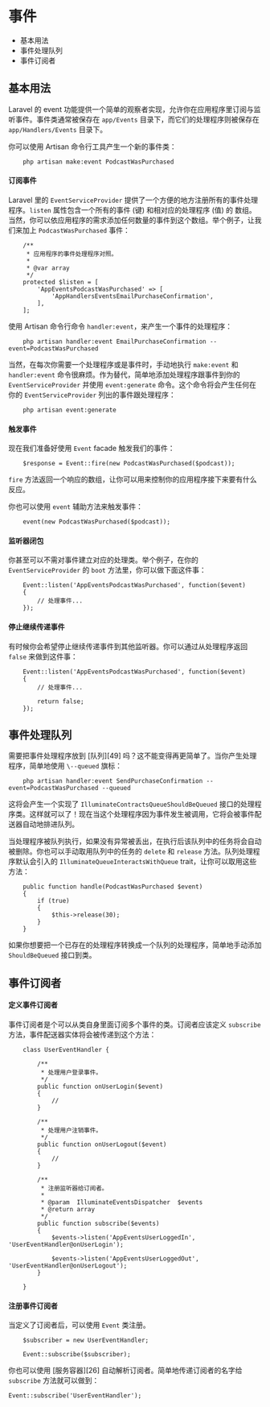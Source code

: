 # 事件

* 基本用法
* 事件处理队列
* 事件订阅者

## 基本用法

Laravel 的 event 功能提供一个简单的观察者实现，允许你在应用程序里订阅与监听事件。事件类通常被保存在 `app/Events` 目录下，而它们的处理程序则被保存在 `app/Handlers/Events` 目录下。

你可以使用 Artisan 命令行工具产生一个新的事件类：

```
    php artisan make:event PodcastWasPurchased
```

#### 订阅事件

Laravel 里的 `EventServiceProvider` 提供了一个方便的地方注册所有的事件处理程序。`listen` 属性包含一个所有的事件 (键) 和相对应的处理程序 (值) 的 数组。当然，你可以依应用程序的需求添加任何数量的事件到这个数组。举个例子，让我们来加上 `PodcastWasPurchased` 事件：

```
    /**
     * 应用程序的事件处理程序对照。
     *
     * @var array
     */
    protected $listen = [
        'AppEventsPodcastWasPurchased' => [
            'AppHandlersEventsEmailPurchaseConfirmation',
        ],
    ];
```

使用 Artisan 命令行命令 `handler:event`，来产生一个事件的处理程序：

```
    php artisan handler:event EmailPurchaseConfirmation --event=PodcastWasPurchased
```

当然，在每次你需要一个处理程序或是事件时，手动地执行 `make:event` 和 `handler:event` 命令很麻烦。作为替代，简单地添加处理程序跟事件到你的 `EventServiceProvider` 并使用 `event:generate` 命令。这个命令将会产生任何在你的 `EventServiceProvider` 列出的事件跟处理程序：

```
    php artisan event:generate
```
#### 触发事件

现在我们准备好使用 `Event` facade 触发我们的事件：

```
    $response = Event::fire(new PodcastWasPurchased($podcast));
```

`fire` 方法返回一个响应的数组，让你可以用来控制你的应用程序接下来要有什么反应。

你也可以使用 `event` 辅助方法来触发事件：

```
    event(new PodcastWasPurchased($podcast));
```

#### 监听器闭包

你甚至可以不需对事件建立对应的处理类。举个例子，在你的 `EventServiceProvider` 的 `boot` 方法里，你可以做下面这件事：

```
    Event::listen('AppEventsPodcastWasPurchased', function($event)
    {
        // 处理事件...
    });
```

#### 停止继续传递事件

有时候你会希望停止继续传递事件到其他监听器。你可以通过从处理程序返回 `false` 来做到这件事：

```
    Event::listen('AppEventsPodcastWasPurchased', function($event)
    {
        // 处理事件...

        return false;
    });
```

## 事件处理队列

需要把事件处理程序放到 [队列][49] 吗？这不能变得再更简单了。当你产生处理程序，简单地使用 `\--queued` 旗标：

```
    php artisan handler:event SendPurchaseConfirmation --event=PodcastWasPurchased --queued
```

这将会产生一个实现了 `IlluminateContractsQueueShouldBeQueued` 接口的处理程序类。这样就可以了！现在当这个处理程序因为事件发生被调用，它将会被事件配送器自动地排进队列。

当处理程序被队列执行，如果没有异常被丢出，在执行后该队列中的任务将会自动被删除。你也可以手动取用队列中的任务的 `delete` 和 `release` 方法。队列处理程序默认会引入的 `IlluminateQueueInteractsWithQueue` trait，让你可以取用这些方法：

```
    public function handle(PodcastWasPurchased $event)
    {
        if (true)
        {
            $this->release(30);
        }
    }
```

如果你想要把一个已存在的处理程序转换成一个队列的处理程序，简单地手动添加 `ShouldBeQueued` 接口到类。

## 事件订阅者

#### 定义事件订阅者

事件订阅者是个可以从类自身里面订阅多个事件的类。订阅者应该定义 `subscribe` 方法，事件配送器实体将会被传递到这个方法：

```
    class UserEventHandler {

        /**
         * 处理用户登录事件。
         */
        public function onUserLogin($event)
        {
            //
        }

        /**
         * 处理用户注销事件。
         */
        public function onUserLogout($event)
        {
            //
        }

        /**
         * 注册监听器给订阅者。
         *
         * @param  IlluminateEventsDispatcher  $events
         * @return array
         */
        public function subscribe($events)
        {
            $events->listen('AppEventsUserLoggedIn', 'UserEventHandler@onUserLogin');

            $events->listen('AppEventsUserLoggedOut', 'UserEventHandler@onUserLogout');
        }

    }
```

#### 注册事件订阅者

当定义了订阅者后，可以使用 `Event` 类注册。

```
    $subscriber = new UserEventHandler;

    Event::subscribe($subscriber);
```


你也可以使用 [服务容器][26] 自动解析订阅者。简单地传递订阅者的名字给 `subscribe` 方法就可以做到：

```
Event::subscribe('UserEventHandler');
```